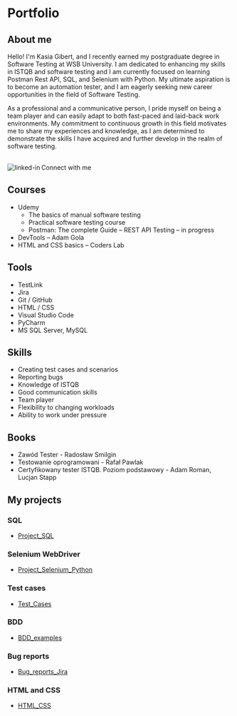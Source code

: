 # Portfolio

## About me
Hello! I'm Kasia Gibert, and I recently earned my postgraduate degree in Software Testing at WSB University. I am dedicated to enhancing my skills in ISTQB and software testing and I am currently focused on learning Postman Rest API, SQL, and Selenium with Python. My ultimate aspiration is to become an automation tester, and I am eagerly seeking new career opportunities in the field of Software Testing.

As a professional and a communicative person, I pride myself on being a team player and can easily adapt to both fast-paced and laid-back work environments. My commitment to continuous growth in this field motivates me to share my experiences and knowledge, as I am determined to demonstrate the skills I have acquired and further develop in the realm of software testing.

<br>Connect with me[<img align="left" alt="linked-in" src="https://img.shields.io/badge/linkedin-%230077B5.svg?&style=for-the-badge&logo=linkedin&logoColor=white" />](https://www.linkedin.com/in/katarzyna-gibert)<br>


## Courses
- Udemy
  -	The basics of manual software testing 
  -	Practical software testing course 
  -	Postman: The complete Guide – REST API Testing – in progress
- DevTools – Adam Gola 
- HTML and CSS basics – Coders Lab

## Tools
- TestLink 
- Jira 
- Git / GitHub
-	HTML / CSS
-	Visual Studio Code 
-	PyCharm 
-	MS SQL Server, MySQL

## Skills
-	Creating test cases and scenarios
-	Reporting bugs 
-	Knowledge of ISTQB
-	Good communication skills
-	Team player
-	Flexibility to changing workloads
-	Ability to work under pressure

## Books
- Zawód Tester - Radosław Smilgin
- Testowanie oprogramowani - Rafał Pawlak
- Certyfikowany tester ISTQB. Poziom podstawowy - Adam Roman, Lucjan Stapp

## My projects
### SQL
- [Project_SQL](https://github.com/KasiaGibert/Project_SQL)
### Selenium WebDriver
- [Project_Selenium_Python](https://github.com/KasiaGibert/Project_Selenium_Python)
### Test cases
- [Test_Cases](https://github.com/KasiaGibert/TestCases)
### BDD
- [BDD_examples](https://github.com/KasiaGibert/BDD)
### Bug reports
- [Bug_reports_Jira](https://github.com/KasiaGibert/Bug_reports)
### HTML and CSS
- [HTML_CSS](https://github.com/KasiaGibert/html_css)


